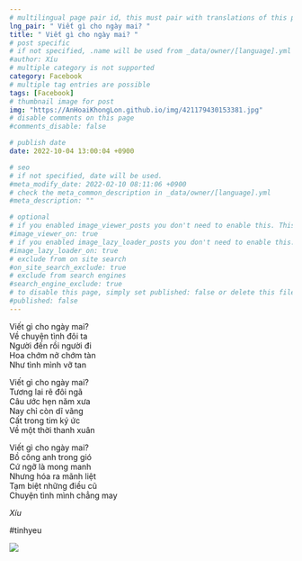 ```yaml
---
# multilingual page pair id, this must pair with translations of this page. (This name must be unique)
lng_pair: " Viết gì cho ngày mai? "
title: " Viết gì cho ngày mai? "
# post specific
# if not specified, .name will be used from _data/owner/[language].yml
#author: Xíu
# multiple category is not supported
category: Facebook
# multiple tag entries are possible
tags: [Facebook]
# thumbnail image for post
img: "https://AnHoaiKhongLon.github.io/img/421179430153381.jpg"
# disable comments on this page
#comments_disable: false

# publish date
date: 2022-10-04 13:00:04 +0900

# seo
# if not specified, date will be used.
#meta_modify_date: 2022-02-10 08:11:06 +0900
# check the meta_common_description in _data/owner/[language].yml
#meta_description: ""

# optional
# if you enabled image_viewer_posts you don't need to enable this. This is only if image_viewer_posts = false
#image_viewer_on: true
# if you enabled image_lazy_loader_posts you don't need to enable this. This is only if image_lazy_loader_posts = false
#image_lazy_loader_on: true
# exclude from on site search
#on_site_search_exclude: true
# exclude from search engines
#search_engine_exclude: true
# to disable this page, simply set published: false or delete this file
#published: false
---
```


<!-- outline-start -->

Viết gì cho ngày mai?<br>
Về chuyện tình đôi ta<br>
Người đến rồi người đi<br>
Hoa chớm nở chớm tàn<br>
Như tình mình vỡ tan<br>

Viết gì cho ngày mai?<br>
Tương lai rẽ đôi ngã<br>
Câu ước hẹn năm xưa<br>
Nay chỉ còn dĩ vãng<br>
Cất trong tim ký ức<br>
Về một thời thanh xuân<br>

Viết gì cho ngày mai?<br>
Bồ công anh trong gió<br>
Cứ ngỡ là mong manh<br>
Nhưng hóa ra mãnh liệt<br>
Tạm biệt những điều cũ<br>
Chuyện tình mình chẳng may<br>

_Xíu_

#tinhyeu

<!-- outline-end -->

<img src= "https://AnHoaiKhongLon.github.io/img/421179430153381.jpg">
